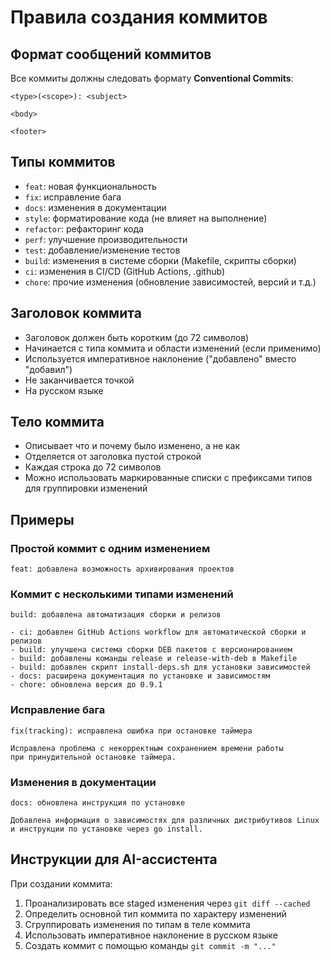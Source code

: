 # Правила создания коммитов

## Формат сообщений коммитов

Все коммиты должны следовать формату **Conventional Commits**:

```
<type>(<scope>): <subject>

<body>

<footer>
```

## Типы коммитов

- `feat`: новая функциональность
- `fix`: исправление бага
- `docs`: изменения в документации
- `style`: форматирование кода (не влияет на выполнение)
- `refactor`: рефакторинг кода
- `perf`: улучшение производительности
- `test`: добавление/изменение тестов
- `build`: изменения в системе сборки (Makefile, скрипты сборки)
- `ci`: изменения в CI/CD (GitHub Actions, .github)
- `chore`: прочие изменения (обновление зависимостей, версий и т.д.)

## Заголовок коммита

- Заголовок должен быть коротким (до 72 символов)
- Начинается с типа коммита и области изменений (если применимо)
- Используется императивное наклонение ("добавлено" вместо "добавил")
- Не заканчивается точкой
- На русском языке

## Тело коммита

- Описывает что и почему было изменено, а не как
- Отделяется от заголовка пустой строкой
- Каждая строка до 72 символов
- Можно использовать маркированные списки с префиксами типов для группировки изменений

## Примеры

### Простой коммит с одним изменением
```
feat: добавлена возможность архивирования проектов
```

### Коммит с несколькими типами изменений
```
build: добавлена автоматизация сборки и релизов

- ci: добавлен GitHub Actions workflow для автоматической сборки и релизов
- build: улучшена система сборки DEB пакетов с версионированием
- build: добавлены команды release и release-with-deb в Makefile
- build: добавлен скрипт install-deps.sh для установки зависимостей
- docs: расширена документация по установке и зависимостям
- chore: обновлена версия до 0.9.1
```

### Исправление бага
```
fix(tracking): исправлена ошибка при остановке таймера

Исправлена проблема с некорректным сохранением времени работы
при принудительной остановке таймера.
```

### Изменения в документации
```
docs: обновлена инструкция по установке

Добавлена информация о зависимостях для различных дистрибутивов Linux
и инструкции по установке через go install.
```

## Инструкции для AI-ассистента

При создании коммита:

1. Проанализировать все staged изменения через `git diff --cached`
2. Определить основной тип коммита по характеру изменений
3. Сгруппировать изменения по типам в теле коммита
4. Использовать императивное наклонение в русском языке
5. Создать коммит с помощью команды `git commit -m "..."`

